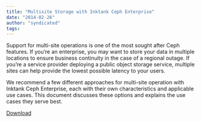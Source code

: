 ```yaml
---
title: "Multisite Storage with Inktank Ceph Enterprise"
date: "2014-02-26"
author: "syndicated"
tags: 
---
```


Support for multi-site operations is one of the most sought after Ceph features. If you’re an enterprise, you may want to store your data in multiple locations to ensure business continuity in the case of a regional outage. If you’re a service provider deploying a public object storage service, multiple sites can help provide the lowest possible latency to your users.

We recommend a few different approaches for multi-site operation with Inktank Ceph Enterprise, each with their own characteristics and applicable use cases. This document discusses these options and explains the use cases they serve best.

[Download](http://info.inktank.com/multisite_options_with_inktank_ceph_enterprise)

